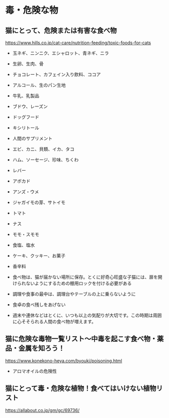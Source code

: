 
# 毒・危険な物


## 猫にとって、危険または有害な食べ物

https://www.hills.co.jp/cat-care/nutrition-feeding/toxic-foods-for-cats

- 玉ネギ、ニンニク、エシャロット、青ネギ、ニラ
- 生卵、生肉、骨
- チョコレート、カフェイン入り飲料、ココア
- アルコール、生のパン生地
- 牛乳、乳製品
- ブドウ、レーズン
- ドッグフード
- キシリトール
- 人間のサプリメント
- エビ、カニ、貝類、イカ、タコ
- ハム、ソーセージ、珍味、ちくわ
- レバー
- アボカド
- アンズ・ウメ
- ジャガイモの芽、サトイモ
- トマト
- ナス
- モモ・スモモ
- 食塩、塩水
- ケーキ、クッキー、お菓子
- 香辛料


- 食べ物は、猫が届かない場所に保存。とくに好奇心旺盛な子猫には、扉を開けられないようにするための棚用ロックを付ける必要がある
- 調理や食事の最中は、調理台やテーブルの上に乗らないように
- 食卓の食べ残しをあげない
- 週末や連休などはとくに、いつも以上の気配りが大切です。この時期は周囲に心そそられる人間の食べ物が増えます。


## 猫に危険な毒物一覧リスト～中毒を起こす食べ物・薬品・金属を知ろう！

https://www.konekono-heya.com/byouki/poisoning.html

- アロマオイルの危険性


## 猫にとって毒・危険な植物！食べてはいけない植物リスト

https://allabout.co.jp/gm/gc/69736/


